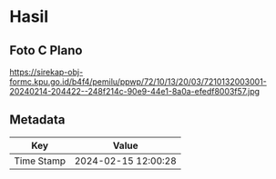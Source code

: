 # Hasil

## Foto C Plano

https://sirekap-obj-formc.kpu.go.id/b4f4/pemilu/ppwp/72/10/13/20/03/7210132003001-20240214-204422--248f214c-90e9-44e1-8a0a-efedf8003f57.jpg


## Metadata

| Key        | Value               |
| ---------- | ------------------- |
| Time Stamp | 2024-02-15 12:00:28 |



